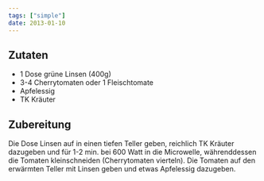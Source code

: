 ```yaml
---
tags: ["simple"]
date: 2013-01-10
---
```


## Zutaten
- 1 Dose grüne Linsen (400g)
- 3-4 Cherrytomaten oder 1 Fleischtomate
- Apfelessig
- TK Kräuter

## Zubereitung
Die Dose Linsen auf in einen tiefen Teller geben, reichlich TK Kräuter dazugeben und für 1-2 min. bei 600 Watt in die Microwelle, währenddessen die Tomaten kleinschneiden (Cherrytomaten vierteln). Die Tomaten auf den erwärmten Teller mit Linsen geben und etwas Apfelessig dazugeben.
